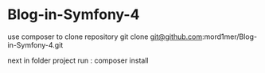 # Blog-in-Symfony-4

use composer to clone repository
git clone git@github.com:mord1mer/Blog-in-Symfony-4.git

next in folder project run : composer install


